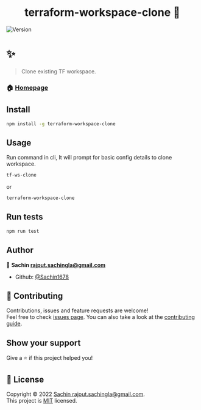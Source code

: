 <h1 align="center">terraform-workspace-clone 👋</h1>
<p>
  <img alt="Version" src="https://img.shields.io/badge/version-0.0.1-blue.svg" />
</p>

# ✨
> Clone existing TF workspace.

### 🏠 [Homepage](https://github.com/Sachin1678/terrform-workspace-clone#readme)

## Install

```sh
npm install -g terraform-workspace-clone
```

## Usage

Run command in cli, It will prompt for basic config details to clone workspace.
```sh
tf-ws-clone
```
or 

```sh
terraform-workspace-clone
```
## Run tests

```sh
npm run test
```

## Author

👤 **Sachin <rajput.sachingla@gmail.com>**

* Github: [@Sachin1678](https://github.com/Sachin1678)

## 🤝 Contributing

Contributions, issues and feature requests are welcome!<br />Feel free to check [issues page](https://github.com/Sachin1678/terrform-workspace-clone/issues). You can also take a look at the [contributing guide](https://github.com/Sachin1678/terrform-workspace-clone/blob/master/CONTRIBUTING.md).

## Show your support

Give a ⭐️ if this project helped you!

## 📝 License

Copyright © 2022 [Sachin <rajput.sachingla@gmail.com>](https://github.com/Sachin1678).<br />
This project is [MIT](https://github.com/Sachin1678/terrform-workspace-clone/blob/master/LICENSE) licensed.
